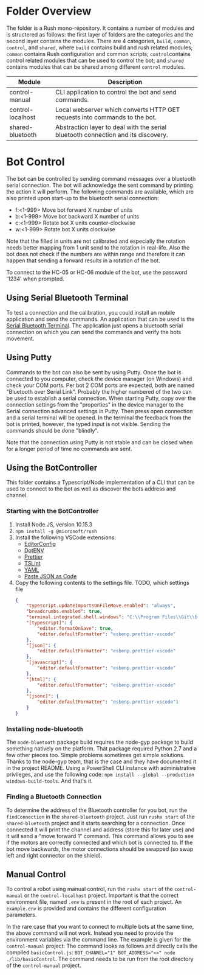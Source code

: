 
# Folder Overview

The folder is a Rush mono-repository. It contains a number of modules and is structered as follows: the first
layer of folders are the categories and the second layer contains the modules. There are 4 categories, `build`,
`common`, `control`, and `shared`, where `build` contains build and rush related modules; `common` contains
Rush configuration and common scripts; `control`contains control related modules that can be used to control
the bot; and `shared` contains modules that can be shared among different `control` modules.

 | Module            | Description                                                                              |
 | ----------------- | ---------------------------------------------------------------------------------------- |
 | control-manual    | CLI application to control the bot and send commands.                                    |
 | control-localhost | Local webserver which converts HTTP GET requests into commands to the bot.               |
 | shared-bluetooth  | Abstraction layer to deal with the serial bluetooth connection and its discovery.        |

# Bot Control

The bot can be controlled by sending command messages over a bluetooth serial connection. The bot will acknowledge
the sent command by printing the action it will perform. The following commands are available, which are also
printed upon start-up to the bluetooth serial connection:
- f:<1-999>     Move bot forward X number of units
- b:<1-999>     Move bot backward X number of units
- c:<1-999>     Rotate bot X units counter-clockwise
- w:<1-999>     Rotate bot X units clockwise

Note that the filled in units are not calibrated and especially the rotation needs better mapping from 1 unit send
to the rotation in real-life. Also the bot does not check if the numbers are within range and therefore it can
happen that sending a forward results in a rotation of the bot.

To connect to the HC-05 or HC-06 module of the bot, use the password '1234' when prompted.

## Using Serial Bluetooth Terminal

To test a connection and the calibration, you could install an mobile application and send the commands. An application
that can be used is the [Serial Bluetooth Terminal](https://play.google.com/store/apps/details?id=de.kai_morich.serial_bluetooth_terminal&hl=en_US).
The application just opens a bluetooth serial connection on which you can send the commands and verify the bots
movement.

## Using Putty

Commands to the bot can also be sent by using Putty. Once the bot is connected to you computer, check the device manager
(on Windows) and check your COM ports. Per bot 2 COM ports are expected, both are named "Bluetooth over Serial Link".
Probably the higher numbered of the two can be used to establish a serial connection. When starting Putty, copy over the
connection settings from the "properties" in the device manager to the Serial connection advanced settings in Putty.
Then press open connection and a serial terminal will be opened. In the terminal the feedback from the bot is printed,
however, the typed input is not visible. Sending the commands should be done "blindly".

Note that the connection using Putty is not stable and can be closed when for a longer period of time no commands are sent.

## Using the BotController

This folder contains a Typescript/Node implementation of a CLI that can be used to connect to the bot as well as discover the
bots address and channel.

### Starting with the BotController

1. Install Node.JS, version 10.15.3
2. `npm install -g @microsoft/rush`
3. Install the following VSCode extensions:
    - [EditorConfig](https://marketplace.visualstudio.com/items?itemName=EditorConfig.EditorConfig)
    - [DotENV](https://marketplace.visualstudio.com/items?itemName=mikestead.dotenv)
    - [Prettier](https://marketplace.visualstudio.com/items?itemName=esbenp.prettier-vscode)
    - [TSLint](https://marketplace.visualstudio.com/items?itemName=ms-vscode.vscode-typescript-tslint-plugin)
    - [YAML](https://marketplace.visualstudio.com/items?itemName=redhat.vscode-yaml)
    - [Paste JSON as Code](https://marketplace.visualstudio.com/items?itemName=quicktype.quicktype)
4. Copy the following contents to the settings file. TODO, which settings file
    ```json
    {
        "typescript.updateImportsOnFileMove.enabled": "always",
        "breadcrumbs.enabled": true,
        "terminal.integrated.shell.windows": "C:\\Program Files\\Git\\bin\\bash.exe",
        "[typescript]": {
            "editor.formatOnSave": true,
            "editor.defaultFormatter": "esbenp.prettier-vscode"
        },
        "[json]": {
            "editor.defaultFormatter": "esbenp.prettier-vscode"
        },
        "[javascript]": {
            "editor.defaultFormatter": "esbenp.prettier-vscode"
        },
        "[html]": {
            "editor.defaultFormatter": "esbenp.prettier-vscode"
        },
        "[jsonc]": {
            "editor.defaultFormatter": "esbenp.prettier-vscode"1
        }
    }

    ```

### Installing node-bluetooth

The `node-bluetooth` package build requires the node-gyp package to build something natively on the platform.
That package required Python 2.7 and a few other pieces too. Simple problems sometimes get simple solutions.
Thanks to the node-gyp team, that is the case and they have documented it in the project README.
Using a PowerShell CLI instance with administrative privileges, and use the following code:
`npm install --global --production windows-build-tools`. And that's it.

### Finding a Bluetooth Connection

To determine the address of the Bluetooth controller for you bot, run the `findConnection` in the `shared-bluetooth`
project. Just run `rushx start` of the `shared-bluetooth` project and it starts searching for a connection. Once
connected it will print the channel and address (store this for later use) and it will send a "move forward 1"
command. This command allows you to see if the motors are correctly connected and which bot is connected to. If the
bot move backwards, the motor connections should be swapped (so swap left and right connector on the shield).

## Manual Control

To control a robot using manual control, run the `rushx start` of the `control-manual` or the `control-localhost`
project. Important is that the correct environment file, named `.env` is present in the root of each project. An
`example.env` is provided and contains the different configuration parameters.

In the rare case that you want to connect to multiple bots at the same time, the above command will not work. Instead
you need to provide the environment variables via the command line. The example is given for the `control-manual`
project: The command looks as follows and directly calls the compiled `basicControl.js`:
`BOT_CHANNEL="1" BOT_ADDRESS="<>" node ./lib/basicControl`. The command needs to be run from the root directory of the
`control-manual` project.
